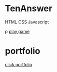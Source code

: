 <h1>TenAnswer</h1>
  <p> HTML CSS Javascript </p>p
<a href="https://toeykub789.github.io/TenAnswer"> play game </a>

<h1>portfolio</h1>
<a href="https://toeykub789.github.io/portfolio"> click portfolio </a>
